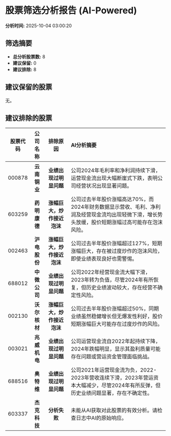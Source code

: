 # 股票筛选分析报告 (AI-Powered)

**分析时间:** 2025-10-04 03:00:20

## 筛选摘要

- **总分析股票数:** 8
- **建议保留:** 0
- **建议排除:** 8

## 建议保留的股票

无。


## 建议排除的股票

| 股票代码 | 公司名称 | 排除原因 | AI分析摘要 |
|:---:|:---:|:---:|:---|
| 000878 | **云南铜业** | **业绩出现过明显问题** | 公司2024年毛利率和净利润持续下滑，运营现金流出现大幅断崖式下跌，表明公司经营状况出现显著问题。 |
| 603259 | **药明康德** | **涨幅巨大，炒作接近泡沫** | 公司过去半年股价涨幅高达70%，而2024年财务数据显示营收、毛利、净利润及经营现金流均出现轻微下滑，增长势头放缓，股价短期涨幅过高可能存在泡沫风险。 |
| 002463 | **沪电股份** | **涨幅巨大，炒作接近泡沫** | 公司过去半年股价涨幅超过127%，短期涨幅巨大，存在被过度炒作的泡沫风险，即使业绩表现良好也需警惕。 |
| 688012 | **中微公司** | **业绩出现过明显问题** | 公司2022年经营现金流大幅下滑，2023年转为负值，尽管2024年有所恢复，但历史业绩波动较大，存在经营不确定性风险。 |
| 002130 | **沃尔核材** | **涨幅巨大，炒作接近泡沫** | 公司过去半年股价涨幅超过50%，同期业绩虽然稳健增长但无爆发性利好，股价短期涨幅巨大可能存在过度炒作的风险。 |
| 003021 | **兆威机电** | **业绩出现过明显问题** | 公司运营现金流自2022年起持续下降，2024年跌幅明显，显示其盈利质量可能存在问题或营运资金管理面临挑战。 |
| 688516 | **奥特维** | **业绩出现过明显问题** | 公司2021年运营现金流为负，2022-2023年营收连续下滑，2023年营运资本大幅减少，尽管2024年有所反弹，但历史业绩问题显著，存在不确定性。 |
| 603337 | **杰克科技** | **分析失败** | 未能从AI获取对此股票的有效分析。请检查日志中AI的原始响应。 |
